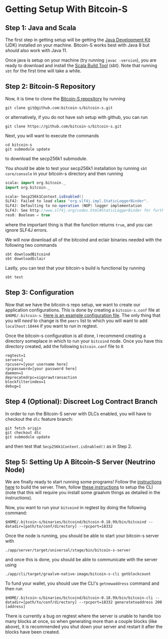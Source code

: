 # Getting Setup With Bitcoin-S

## Step 1: Java and Scala

The first step in getting setup will be getting the [Java Development Kit](https://www.oracle.com/java/technologies/javase-downloads.html) (JDK) installed on your machine. Bitcoin-S works best with Java 8 but _should_ also work with Java 11.

Once java is setup on your machine (try running `javac -version`), you are ready to download and install the [Scala Build Tool](https://www.scala-sbt.org/download.html) (sbt). Note that running `sbt` for the first time will take a while.

## Step 2: Bitcoin-S Repository

Now, it is time to clone the [Bitcoin-S repository](https://github.com/bitcoin-s/bitcoin-s/) by running

```bashrc
git clone git@github.com:bitcoin-s/bitcoin-s.git
```

or alternatively, if you do not have ssh setup with github, you can run

```bashrc
git clone https://github.com/bitcoin-s/bitcoin-s.git
```

Next, you will want to execute the commands

```bashrc
cd bitcoin-s
git submodule update
```

to download the secp256k1 submodule.

You should be able to test your secp256k1 installation by running `sbt core/console` in your bitcoin-s directory and then running

```scala
scala> import org.bitcoin._
import org.bitcoin._

scala> Secp256k1Context.isEnabled()
SLF4J: Failed to load class "org.slf4j.impl.StaticLoggerBinder".
SLF4J: Defaulting to no-operation (NOP) logger implementation
SLF4J: See http://www.slf4j.org/codes.html#StaticLoggerBinder for further details.
res0: Boolean = true
```

where the important thing is that the function returns `true`, and you can ignore SLF4J errors.

We will now download all of the bitcoind and eclair binaries needed with the following two commands

```bashrc
sbt downloadBitcoind
sbt downloadEclair
```

Lastly, you can test that your bitcoin-s build is functional by running

```bashrc
sbt test
```

## Step 3: Configuration

Now that we have the bitcoin-s repo setup, we want to create our application configurations. This is done by creating a `bitcoin-s.conf` file at `$HOME/.bitcoin-s`. [Here is an example configuration file](https://bitcoin-s.org/docs/next/applications/configuration#example-configuration-file). The only thing that you will _need_ to change is the `peers` list to which you will want to add `localhost:18444` if you want to run in regtest.

Once the bitcoin-s configuration is all done, I recommend creating a directory someplace in which to run your `bitcoind` node. Once you have this directory created, add the following `bitcoin.conf` file to it

```
regtest=1
server=1
rpcuser=[your username here]
rpcpassword=[your password here]
daemon=1
deprecatedrpc=signrawtransaction
blockfilterindex=1
debug=1
```

## Step 4 (Optional): Discreet Log Contract Branch

In order to run the Bitcoin-S server with DLCs enabled, you will have to checkout the `dlc` feature branch:

```bashrc
git fetch origin
git checkout dlc
git submodule update
```

and then test that `Secp256k1Context.isEnabled()` as in Step 2.

## Step 5: Setting Up A Bitcoin-S Server (Neutrino Node)

We are finally ready to start running some programs! Follow the [instructions here](https://bitcoin-s.org/docs/next/applications/server#building-the-server) to build the server. Then, follow [these instructions](https://bitcoin-s.org/docs/next/applications/cli) to setup the CLI (note that this will require you install some graalvm things as detailed in the instructions).

Now, you want to run your `bitcoind` in regtest by doing the following command:

```bashrc
$HOME/.bitcoin-s/binaries/bitcoind/bitcoin-0.18.99/bin/bitcoind --datadir=[path/to/conf/directory] --rpcport=18332
```

Once the node is running, you should be able to start your bitcoin-s server with

```bashrc
./app/server/target/universal/stage/bin/bitcoin-s-server
```

and once this is done, you should be able to communicate with the server using

```bashrc
./app/cli/target/graalvm-native-image/bitcoin-s-cli getblockcount
```

To fund your wallet, you should use the CLI's `getnewaddress` command and then run

```bashrc
$HOME/.bitcoin-s/binaries/bitcoind/bitcoin-0.18.99/bin/bitcoin-cli --datadir=[path/to/conf/directory] --rpcport=18332 generatetoaddress 200 [address]
```

There is currently a bug on regtest where the server is unable to handle too many blocks at once, so when generating more than a couple blocks (like above), it is recommended you shut down your server and restart it after the blocks have been created.